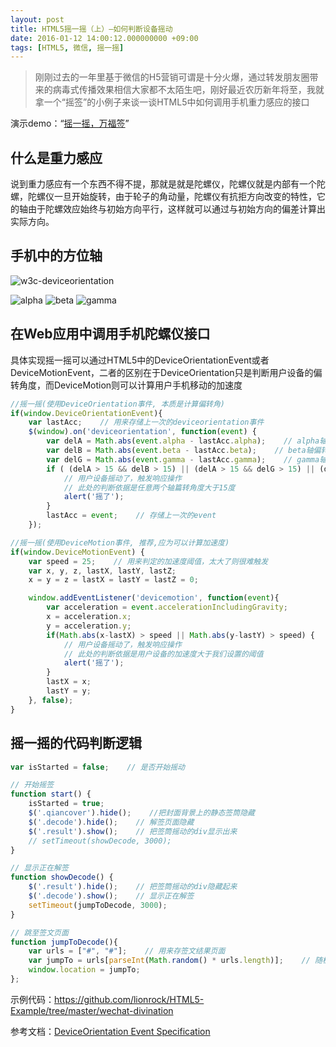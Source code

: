 ```yaml
---
layout: post
title: HTML5摇一摇（上）—如何判断设备摇动
date: 2016-01-12 14:00:12.000000000 +09:00
tags: [HTML5, 微信, 摇一摇]
---
```


> 刚刚过去的一年里基于微信的H5营销可谓是十分火爆，通过转发朋友圈带来的病毒式传播效果相信大家都不太陌生吧，刚好最近农历新年将至，我就拿一个“摇签”的小例子来谈一谈HTML5中如何调用手机重力感应的接口

演示demo：“[摇一摇，万福签](http://xunli.xyz/assets/demo/shake)”

## 什么是重力感应
说到重力感应有一个东西不得不提，那就是就是陀螺仪，陀螺仪就是内部有一个陀螺，陀螺仪一旦开始旋转，由于轮子的角动量，陀螺仪有抗拒方向改变的特性，它的轴由于陀螺效应始终与初始方向平行，这样就可以通过与初始方向的偏差计算出实际方向。


## 手机中的方位轴
![w3c-deviceorientation](http://7xort8.com1.z0.glb.clouddn.com/w3c-deviceorientation.png)

![alpha](http://7xort8.com1.z0.glb.clouddn.com/c-rotation.png)
![beta](http://7xort8.com1.z0.glb.clouddn.com/a-rotation.png)
![gamma](http://7xort8.com1.z0.glb.clouddn.com/b-rotation.png)

## 在Web应用中调用手机陀螺仪接口
具体实现摇一摇可以通过HTML5中的DeviceOrientationEvent或者DeviceMotionEvent，二者的区别在于DeviceOrientation只是判断用户设备的偏转角度，而DeviceMotion则可以计算用户手机移动的加速度
```javascript
//摇一摇(使用DeviceOrientation事件, 本质是计算偏转角)
if(window.DeviceOrientationEvent){
    var lastAcc;    // 用来存储上一次的deviceorientation事件
    $(window).on('deviceorientation', function(event) {
        var delA = Math.abs(event.alpha - lastAcc.alpha);    // alpha轴偏转角
        var delB = Math.abs(event.beta - lastAcc.beta);    // beta轴偏转角
        var delG = Math.abs(event.gamma - lastAcc.gamma);    // gamma轴偏转角
        if ( (delA > 15 && delB > 15) || (delA > 15 && delG > 15) || (delB > 15 || delG > 15)) {
            // 用户设备摇动了，触发响应操作
            // 此处的判断依据是任意两个轴篇转角度大于15度
            alert('摇了');
        }
        lastAcc = event;    // 存储上一次的event
    });
```

```javascript
//摇一摇(使用DeviceMotion事件, 推荐,应为可以计算加速度)
if(window.DeviceMotionEvent) {
    var speed = 25;    // 用来判定的加速度阈值，太大了则很难触发
    var x, y, z, lastX, lastY, lastZ;
    x = y = z = lastX = lastY = lastZ = 0;

    window.addEventListener('devicemotion', function(event){
        var acceleration = event.accelerationIncludingGravity;
        x = acceleration.x;
        y = acceleration.y;
        if(Math.abs(x-lastX) > speed || Math.abs(y-lastY) > speed) {
            // 用户设备摇动了，触发响应操作
            // 此处的判断依据是用户设备的加速度大于我们设置的阈值
            alert('摇了');
        }
        lastX = x;
        lastY = y;
    }, false);
}
```


## 摇一摇的代码判断逻辑
```javascript
var isStarted = false;    // 是否开始摇动

// 开始摇签
function start() {
    isStarted = true;
    $('.qiancover').hide();    //把封面背景上的静态签筒隐藏
    $('.decode').hide();    // 解签页面隐藏
    $('.result').show();    // 把签筒摇动的div显示出来
    // setTimeout(showDecode, 3000);
}

// 显示正在解签
function showDecode() {
    $('.result').hide();    // 把签筒摇动的div隐藏起来
    $('.decode').show();    // 显示正在解签
    setTimeout(jumpToDecode, 3000);
}

// 跳至签文页面
function jumpToDecode(){
    var urls = ["#", "#"];    // 用来存签文结果页面
    var jumpTo = urls[parseInt(Math.random() * urls.length)];    // 随机跳转至签文结果页面
    window.location = jumpTo;
};
```


示例代码：https://github.com/lionrock/HTML5-Example/tree/master/wechat-divination


参考文档：[DeviceOrientation Event Specification](http://www.w3.org/TR/orientation-event/)
